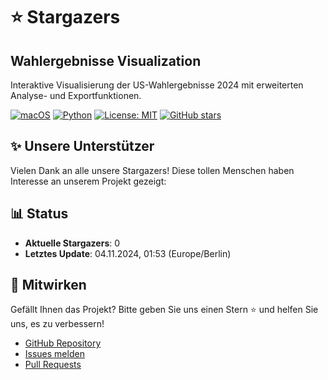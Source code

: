 # ⭐ Stargazers

## Wahlergebnisse Visualization

Interaktive Visualisierung der US-Wahlergebnisse 2024 mit erweiterten Analyse- und Exportfunktionen.

[![macOS](https://img.shields.io/badge/macOS-000000?style=for-the-badge&logo=apple&logoColor=white)](https://www.apple.com/macos)
[![Python](https://img.shields.io/badge/python-3.11+-blue.svg?style=for-the-badge&logo=python&logoColor=white)](https://www.python.org)
[![License: MIT](https://img.shields.io/badge/License-MIT-yellow.svg?style=for-the-badge)](https://opensource.org/licenses/MIT)
[![GitHub stars](https://img.shields.io/badge/Stars-0-brightgreen.svg?style=for-the-badge)](https://github.com/ju1-eu/wahlergebnisse_visualization/stargazers)

## ✨ Unsere Unterstützer

Vielen Dank an alle unsere Stargazers! Diese tollen Menschen haben Interesse an unserem Projekt gezeigt:



## 📊 Status

- **Aktuelle Stargazers**: 0
- **Letztes Update**: 04.11.2024, 01:53 (Europe/Berlin)

## 🤝 Mitwirken

Gefällt Ihnen das Projekt? Bitte geben Sie uns einen Stern ⭐ und helfen Sie uns, es zu verbessern!

- [GitHub Repository](https://github.com/ju1-eu/wahlergebnisse_visualization)
- [Issues melden](https://github.com/ju1-eu/wahlergebnisse_visualization/issues)
- [Pull Requests](https://github.com/ju1-eu/wahlergebnisse_visualization/pulls)